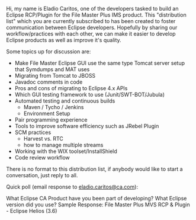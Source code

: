 Hi, my name is Eladio Caritos, one of the developers tasked to build an Eclipse 
RCP/Plugin for the File Master Plus IMS product.  This "distribution list" 
which you are currently subscribed to has been created to foster communication 
between Eclipse developers.  Hopefully by sharing our workflow/practices with 
each other, we can make it easier to develop Eclipse products as well as improve 
it's quality.

Some topics up for discussion are:

- Make File Master Eclipse GUI use the same type Tomcat server setup that 
  Symdumps and MAT uses
- Migrating from Tomcat to JBOSS
- Javadoc comments in code
- Pros and cons of migrating to Eclipse 4.x APIs
- Which GUI testing framework to use (Junit/SWT-BOT/Jubula)
- Automated testing and continuous builds
    * Maven / Tycho / Jenkins
    * Environment Setup
- Pair programming experience
- Tools to improve software efficiency such as JRebel Plugin
- SCM practices 
    - Harvest vs. RTC
    - how to manage multiple streams
- Working with the WIX toolset/InstallShield
- Code review workflow

There is no format to this distribution list, if anybody would like to start
a conversation, just reply to all.

Quick poll (email response to eladio.caritos@ca.com):

What Eclipse CA Product have you been part of developing? 
What Eclipse version did you use?
Sample Response: File Master Plus MVS RCP & Plugin - Eclipse Helios (3.6)


